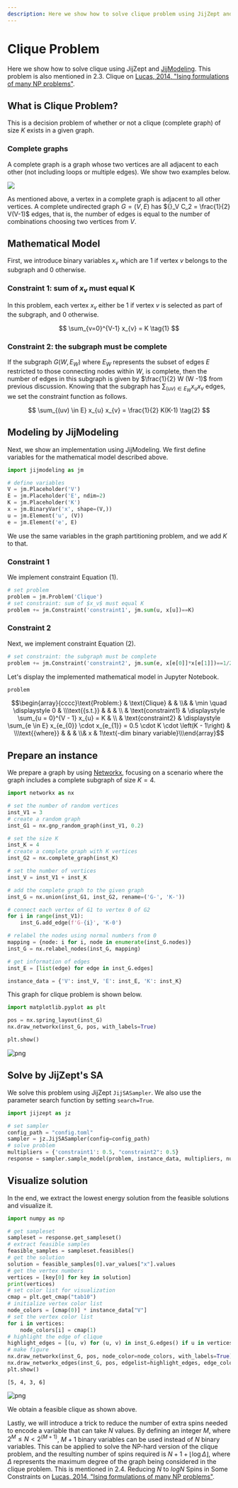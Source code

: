```yaml
--- 
description: Here we show how to solve clique problem using JijZept and JijModeling.
---
```


# Clique Problem

Here we show how to solve clique using JijZept and [JijModeling](https://www.ref.documentation.jijzept.com/jijmodeling/). 
This problem is also mentioned in 2.3. Clique on [Lucas, 2014, "Ising formulations of many NP problems"](https://www.frontiersin.org/articles/10.3389/fphy.2014.00005/full).

## What is Clique Problem?

This is a decision problem of whether or not a clique (complete graph) of size $K$ exists in a given graph.

### Complete graphs

A complete graph is a graph whose two vertices are all adjacent to each other (not including loops or multiple edges).
We show two examples below.

![](./assets/clique_cover_01.png)

As mentioned above, a vertex in a complete graph is adjacent to all other vertices. 
A complete undirected graph $G = (V, E)$ has ${}_V C_2 = \frac{1}{2} V(V-1)$ edges, that is, the number of edges is equal to the number of combinations choosing two vertices from $V$.



## Mathematical Model

First, we introduce binary variables $x_{v}$ which are 1 if vertex $v$ belongs to the subgraph and 0 otherwise.

### Constraint 1: sum of $x_v$ must equal K

In this problem, each vertex $x_v$ either be 1 if vertex $v$ is selected as part of the subgraph, and 0 otherwise.

$$
\sum_{v=0}^{V-1} x_{v} = K \tag{1}
$$

### Constraint 2: the subgraph must be complete

If the subgraph $G (W, E_W)$ where $E_W$ represents the subset of edges $E$ restricted to those connecting nodes within $W$, is complete, then the number of edges in this subgraph is given by $\frac{1}{2} W (W -1)$ from previous discussion. 
Knowing that the subgraph has $\sum_{(uv) \in E_W} x_{u} x_{v}$ edges, we set the constraint function as follows.

$$
 \sum_{(uv) \in E} x_{u} x_{v} = \frac{1}{2} K(K-1) \tag{2}
$$

## Modeling by JijModeling

Next, we show an implementation using JijModeling. We first define variables for the mathematical model described above.


```python
import jijmodeling as jm

# define variables
V = jm.Placeholder('V')
E = jm.Placeholder('E', ndim=2)
K = jm.Placeholder('K')
x = jm.BinaryVar('x', shape=(V,))
u = jm.Element('u', (V))
e = jm.Element('e', E)
```

We use the same variables in the graph partitioning problem, and we add $K$ to that.

### Constraint 1

We implement constraint Equation (1).


```python
# set problem
problem = jm.Problem('Clique')
# set constraint: sum of $x_v$ must equal K
problem += jm.Constraint('constraint1', jm.sum(u, x[u])==K)
```

### Constraint 2

Next, we implement constraint Equation (2).


```python
# set constraint: the subgraph must be complete
problem += jm.Constraint('constraint2', jm.sum(e, x[e[0]]*x[e[1]])==1/2*K*(K-1))
```

Let's display the implemented mathematical model in Jupyter Notebook.


```python
problem
```




$$\begin{array}{cccc}\text{Problem:} & \text{Clique} & & \\& & \min \quad \displaystyle 0 & \\\text{{s.t.}} & & & \\ & \text{constraint1} & \displaystyle \sum_{u = 0}^{V - 1} x_{u} = K &  \\ & \text{constraint2} & \displaystyle \sum_{e \in E} x_{e_{0}} \cdot x_{e_{1}} = 0.5 \cdot K \cdot \left(K - 1\right) &  \\\text{{where}} & & & \\& x & 1\text{-dim binary variable}\\\end{array}$$



## Prepare an instance

We prepare a graph by using [Networkx](https://networkx.org/), focusing on a scenario where the graph includes a complete subgraph of size $K=4$.


```python
import networkx as nx

# set the number of random vertices
inst_V1 = 3
# create a random graph
inst_G1 = nx.gnp_random_graph(inst_V1, 0.2)

# set the size K
inst_K = 4
# create a complete graph with K vertices
inst_G2 = nx.complete_graph(inst_K)

# set the number of vertices
inst_V = inst_V1 + inst_K

# add the complete graph to the given graph
inst_G = nx.union(inst_G1, inst_G2, rename=('G-', 'K-'))

# connect each vertex of G1 to vertex 0 of G2
for i in range(inst_V1):
    inst_G.add_edge(f'G-{i}', 'K-0')

# relabel the nodes using normal numbers from 0
mapping = {node: i for i, node in enumerate(inst_G.nodes)}
inst_G = nx.relabel_nodes(inst_G, mapping)

# get information of edges
inst_E = [list(edge) for edge in inst_G.edges]

instance_data = {'V': inst_V, 'E': inst_E, 'K': inst_K}
```

This graph for clique problem is shown below.


```python
import matplotlib.pyplot as plt

pos = nx.spring_layout(inst_G)
nx.draw_networkx(inst_G, pos, with_labels=True)

plt.show()
```


    
![png](12-clique_files/12-clique_15_0.png)
    


## Solve by JijZept's SA

We solve this problem using JijZept `JijSASampler`. We also use the parameter search function by setting `search=True`.


```python
import jijzept as jz

# set sampler
config_path = "config.toml"
sampler = jz.JijSASampler(config=config_path)
# solve problem
multipliers = {'constraint1': 0.5, "constraint2": 0.5}
response = sampler.sample_model(problem, instance_data, multipliers, num_reads=100, search=True)
```

## Visualize solution

In the end, we extract the lowest energy solution from the feasible solutions and visualize it.


```python
import numpy as np

# get sampleset
sampleset = response.get_sampleset()
# extract feasible samples
feasible_samples = sampleset.feasibles()
# get the solution
solution = feasible_samples[0].var_values["x"].values
# get the vertex numbers
vertices = [key[0] for key in solution]
print(vertices)
# set color list for visualization
cmap = plt.get_cmap("tab10")
# initialize vertex color list
node_colors = [cmap(0)] * instance_data["V"]
# set the vertex color list
for i in vertices:
    node_colors[i] = cmap(1)
# highlight the edge of clique
highlight_edges = [(u, v) for (u, v) in inst_G.edges() if u in vertices and v in vertices]
# make figure
nx.draw_networkx(inst_G, pos, node_color=node_colors, with_labels=True)
nx.draw_networkx_edges(inst_G, pos, edgelist=highlight_edges, edge_color='red')
plt.show()
```

    [5, 4, 3, 6]



    
![png](12-clique_files/12-clique_19_1.png)
    


We obtain a feasible clique as shown above. 

Lastly, we will introduce a trick to reduce the number of extra spins needed to encode a variable that can take $N$ values.
By defining an integer $M$, where $2^M \leq N < 2^{(M+1)}$, $M+1$ binary variables can be used instead of $N$ binary variables.
This can be applied to solve the NP-hard version of the clique problem, and the resulting number of spins required is $N +1+\lfloor \log \Delta \rfloor$, where $\Delta$ represents the maximum degree of the graph being considered in the clique problem.
This is mentioned in 2.4. Reducing $N$ to $log N$ Spins in Some Constraints on [Lucas, 2014, "Ising formulations of many NP problems"](https://www.frontiersin.org/articles/10.3389/fphy.2014.00005/full).
